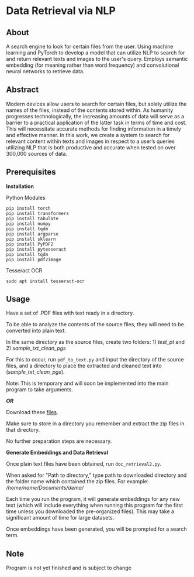 # Data Retrieval via NLP

## About
A search engine to look for certain files from the user.
Using machine learning and PyTorch to develop a model that can utilize NLP to search for and return relevant texts and images to the user's query.
Employs semantic embedding (for meaning rather than word frequency) and convolutional neural networks to retrieve data.

## Abstract
Modern devices allow users to search for certain files, but solely utilize the names of the files, instead of the contents stored within. As humanity progresses technologically, the increasing amounts of data will serve as a barrier to a practical application of the latter task in terms of time and cost. This will necessitate accurate methods for finding information in a timely and effective manner. In this work, we create a system to search for relevant content within texts and images in respect to a user’s queries utilizing NLP that is both productive and accurate when tested on over 300,000 sources of data.

## Prerequisites

**Installation**

Python Modules

```
pip install torch
pip install transformers
pip install tabulate
pip install numpy
pip install tqdm
pip install argparse
pip install sklearn
pip install PyPDF2
pip install pytesseract
pip install tqdm
pip install pdf2image
```

Tesseract OCR

```
sudo apt install tesseract-ocr
```

## Usage

Have a set of .PDF files with text ready in a directory.

To be able to analyze the contents of the source files, they will need to be converted into plain text. 

In the same directory as the source files, create two folders: 1) *test_pt* and 2) *sample_txt_clean_pgs*

For this to occur, run `pdf_to_text.py` and input the directory of the source files, and a directory to place the extracted and cleaned text into (*sample_txt_clean_pgs*). 

Note: This is temporary and will soon be implemented into the main program to take arguments. 


***OR***


Download these [files](https://www.dropbox.com/sh/4gedwm2sc7ylsxf/AAB798H6sdVW4n9iV5TZWF5Qa?dl=0). 

Make sure to store in a directory you remember and extract the zip files in that directory. 

No further preparation steps are necessary.


**Generate Embeddings and Data Retrieval**

Once plain text files have been obtained, run `doc_retrieval2.py`.

When asked for "Path to directory," type path to downloaded directory and the folder name which contained the zip files. 
For example: */home/name/Documents/demo/*

Each time you run the program, it will generate embeddings for any new text (which will include everything when running this program for the first time unless you downloaded the pre-organized files). This may take a significant amount of time for large datasets.

Once embeddings have been generated, you will be prompted for a search term. 


## Note

Program is not yet finished and is subject to change
